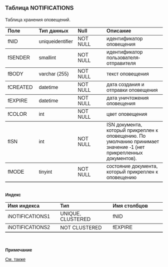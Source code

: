 ﻿<html>
<head>
<title>Таблица NOTIFICATIONS</title>
</head>

<body>

<h1><font size="4" face="Arial">Таблица NOTIFICATIONS</font></h1>

<p><font face="Arial">Таблицa хранения оповещений.<br>
</font></p>

<table border="1" cellPadding="5" cols="2" frame="below" rules="rows">
<TBODY>
  <tr vAlign="top">
    <td class="label" width="20%"><font face="Arial"><b>Поле</b></font></td>
    <td class="label" width="20%"><font face="Arial"><strong>Тип 
	данных</strong></font></td>
    <td class="label" width="20%"><font face="Arial"><strong>Null</strong></font></td>
    <td class="label" width="40%"><font face="Arial"><strong>Описание</strong></font></td>
  </tr>
  <tr>
    <td width="20%"><font face="Arial">fNID</font></td>
    <td width="20%"><font face="Arial">uniqueidentifier</font></td>
    <td width="20%"><font face="Arial">NOT NULL</font></td>
    <td width="40%"><font face="Arial">идентификатор оповещения</font></td>
  </tr>
  <tr>
    <td width="20%"><font face="Arial">fSENDER</font></td>
    <td width="20%"><font face="Arial">smallint</font></td>
    <td width="20%"><font face="Arial">NOT NULL</font></td>
    <td width="40%"><font face="Arial">идентификатор 
	пользователя-отправителя</font></td>
  </tr>
  <tr>
    <td width="20%"><font face="Arial">fBODY</font></td>
    <td width="20%"><font face="Arial">varchar (255)</font></td>
    <td width="20%"><font face="Arial">NOT NULL</font></td>
    <td width="40%"><font face="Arial">текст оповещения</font></td>
  </tr>
  <tr>
    <td width="20%"><font face="Arial">fCREATED</font></td>
    <td width="20%"><font face="Arial">datetime</font></td>
    <td width="20%"><font face="Arial">NOT NULL</font></td>
    <td width="40%"><font face="Arial">дата создания и отправки 
	оповещения</font></td>
  </tr>
  <tr>
    <td width="20%"><font face="Arial">fEXPIRE</font></td>
    <td width="20%"><font face="Arial">datetime</font></td>
    <td width="20%"><font face="Arial">NOT NULL</font></td>
    <td width="40%"><font face="Arial">дата уничтожения оповещения</font></td>
  </tr>
  <tr>
    <td width="20%"><font face="Arial">fCOLOR</font></td>
    <td width="20%"><font face="Arial">int</font></td>
    <td width="20%"><font face="Arial">NOT NULL</font></td>
    <td width="40%"><font face="Arial">цвет оповещения</font></td>
  </tr>
  <tr>
    <td width="20%"><font face="Arial">fISN</font></td>
    <td width="20%"><font face="Arial">int</font></td>
    <td width="20%"><font face="Arial">NOT NULL</font></td>
    <td width="40%"><font face="Arial">ISN документа, который 
	прикреплен к оповещению. По умолчанию принимает значение -1 (нет 
	прикрепленных документов).&nbsp;</font></td>
  </tr>
  <tr>
    <td width="20%"><font face="Arial">fMODE</font></td>
    <td width="20%"><font face="Arial">tinyint</font></td>
    <td width="20%"><font face="Arial">NOT NULL</font></td>
    <td width="40%"><font face="Arial">состояние документа, который 
	прикреплен к оповещению&nbsp;</font></td>
  </tr>
</TBODY>
</table>

<p class="label"><font face="Arial"><b><br>
Индекс</b></font></p>

<table border="1" cellPadding="5" cols="2" frame="below" rules="rows">
  <tr vAlign="top">
    <td class="label" width="33%"><font face="Arial"><b>Имя индекса</b></font></td>
    <td class="label" width="33%"><font face="Arial"><strong>Тип </strong></font></td>
    <td class="label" width="33%"><font face="Arial"><strong>Имя 
	столбцов</strong></font></td>
  </tr>
  <tr>
    <td width="33%"><font face="Arial">iNOTIFICATIONS1</font></td>
    <td width="33%"><font face="Arial">UNIQUE,&nbsp; CLUSTERED</font></td>
    <td width="33%"><font face="Arial">fNID</font></td>
  </tr>
  <tr>
    <td width="33%"><font face="Arial">iNOTIFICATIONS2</font></td>
    <td width="33%">NOT CLUSTERED</td>
    <td width="33%"><font face="Arial">fEXPIRE</font></td>
  </tr>
</table>

<p class="label"><font face="Arial"><b><br>
<br>
Примечание</b></font></p>

<p class="label"><font face="Arial"><a href="database_scheme.html">См. 
также</a></font></p>
</body>
</html>
